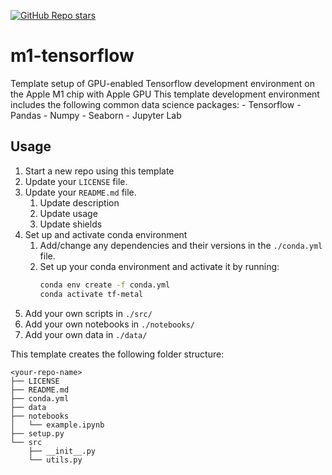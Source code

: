 [![GitHub Repo stars](https://img.shields.io/github/stars/ruankie/m1-tensorflow)](https://github.com/ruankie/m1-tensorflow)

# m1-tensorflow
Template setup of GPU-enabled Tensorflow development environment on the Apple M1 chip with Apple GPU
This template development environment includes the following common data science packages:
    - Tensorflow
    - Pandas
    - Numpy
    - Seaborn
    - Jupyter Lab

## Usage
1. Start a new repo using this template
2. Update your `LICENSE` file.
3. Update your `README.md` file.
   1. Update description
   2. Update usage
   3. Update shields
4. Set up and activate conda environment
   1. Add/change any dependencies and their versions in the `./conda.yml` file.
   2. Set up your conda environment and activate it by running:
        ```bash
        conda env create -f conda.yml
        conda activate tf-metal
        ```
5. Add your own scripts in `./src/`
6. Add your own notebooks in `./notebooks/`
7. Add your own data in `./data/`

This template creates the following folder structure:

```
<your-repo-name>
├── LICENSE
├── README.md
├── conda.yml
├── data
├── notebooks
│   └── example.ipynb
├── setup.py
└── src
    ├── __init__.py
    └── utils.py
```
